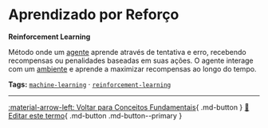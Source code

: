 # Aprendizado por Reforço

**Reinforcement Learning**

Método onde um [agente](../agentes-ia/agente.md) aprende através de tentativa e erro, recebendo recompensas ou penalidades baseadas em suas ações. O agente interage com um [ambiente](../agentes-ia/ambiente.md) e aprende a maximizar recompensas ao longo do tempo.


**Tags:** [`machine-learning`](../tags.md#machine-learning) · [`reinforcement-learning`](../tags.md#reinforcement-learning)

---

[:material-arrow-left: Voltar para Conceitos Fundamentais](index.md){ .md-button }
[📝 Editar este termo](https://github.com/seu-usuario/glossario-ia/edit/main/glossario.yaml){ .md-button .md-button--primary }
